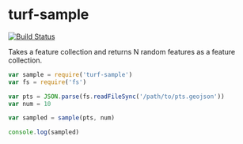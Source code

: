 turf-sample
===========
[![Build Status](https://travis-ci.org/Turfjs/turf-sample.svg)](https://travis-ci.org/Turfjs/turf-sample)

Takes a feature collection and returns N random features as a feature collection.

```js
var sample = require('turf-sample')
var fs = require('fs')

var pts = JSON.parse(fs.readFileSync('/path/to/pts.geojson'))
var num = 10

var sampled = sample(pts, num)

console.log(sampled)
```